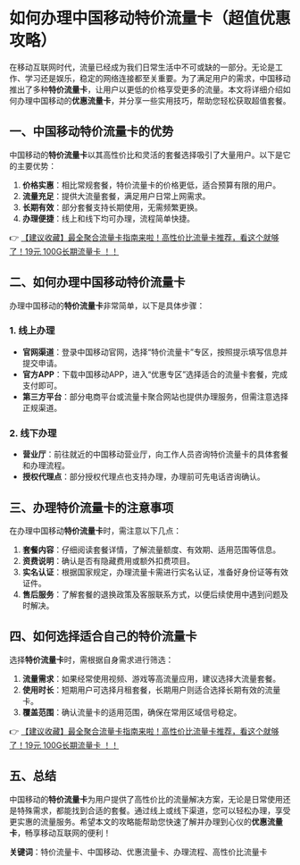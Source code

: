 # 如何办理中国移动特价流量卡（超值优惠攻略）

在移动互联网时代，流量已经成为我们日常生活中不可或缺的一部分。无论是工作、学习还是娱乐，稳定的网络连接都至关重要。为了满足用户的需求，中国移动推出了多种**特价流量卡**，让用户以更低的价格享受更多的流量。本文将详细介绍如何办理中国移动的**优惠流量卡**，并分享一些实用技巧，帮助您轻松获取超值套餐。

## 一、中国移动特价流量卡的优势

中国移动的**特价流量卡**以其高性价比和灵活的套餐选择吸引了大量用户。以下是它的主要优势：

1. **价格实惠**：相比常规套餐，特价流量卡的价格更低，适合预算有限的用户。  
2. **流量充足**：提供大流量套餐，满足用户日常上网需求。  
3. **长期有效**：部分套餐支持长期使用，无需频繁更换。  
4. **办理便捷**：线上和线下均可办理，流程简单快捷。

👉 [【建议收藏】最全聚合流量卡指南来啦！高性价比流量卡推荐，看这个就够了！19元 100G长期流量卡 ！！](https://bit.ly/Liuliangka)

## 二、如何办理中国移动特价流量卡

办理中国移动的**特价流量卡**非常简单，以下是具体步骤：

### 1. 线上办理
- **官网渠道**：登录中国移动官网，选择“特价流量卡”专区，按照提示填写信息并提交申请。  
- **官方APP**：下载中国移动APP，进入“优惠专区”选择适合的流量卡套餐，完成支付即可。  
- **第三方平台**：部分电商平台或流量卡聚合网站也提供办理服务，但需注意选择正规渠道。

### 2. 线下办理
- **营业厅**：前往就近的中国移动营业厅，向工作人员咨询特价流量卡的具体套餐和办理流程。  
- **授权代理点**：部分授权代理点也支持办理，办理前可先电话咨询确认。

## 三、办理特价流量卡的注意事项

在办理中国移动**特价流量卡**时，需注意以下几点：

1. **套餐内容**：仔细阅读套餐详情，了解流量额度、有效期、适用范围等信息。  
2. **资费说明**：确认是否有隐藏费用或额外扣费项目。  
3. **实名认证**：根据国家规定，办理流量卡需进行实名认证，准备好身份证等有效证件。  
4. **售后服务**：了解套餐的退换政策及客服联系方式，以便后续使用中遇到问题及时解决。

## 四、如何选择适合自己的特价流量卡

选择**特价流量卡**时，需根据自身需求进行筛选：

1. **流量需求**：如果经常使用视频、游戏等高流量应用，建议选择大流量套餐。  
2. **使用时长**：短期用户可选择月租套餐，长期用户则适合选择长期有效的流量卡。  
3. **覆盖范围**：确认流量卡的适用范围，确保在常用区域信号稳定。

👉 [【建议收藏】最全聚合流量卡指南来啦！高性价比流量卡推荐，看这个就够了！19元 100G长期流量卡 ！！](https://bit.ly/Liuliangka)

## 五、总结

中国移动的**特价流量卡**为用户提供了高性价比的流量解决方案，无论是日常使用还是特殊需求，都能找到合适的套餐。通过线上或线下渠道，您可以轻松办理，享受更实惠的流量服务。希望本文的攻略能帮助您快速了解并办理到心仪的**优惠流量卡**，畅享移动互联网的便利！

**关键词**：特价流量卡、中国移动、优惠流量卡、办理流程、高性价比流量卡